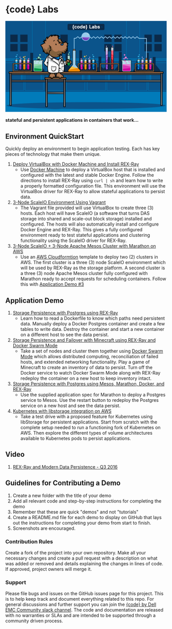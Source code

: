 # {code} Labs

![{code} Labs](labs_header.jpg "{code} Labs")

**stateful and persistent applications in containers that work...**

## Environment QuickStart

Quickly deploy an environment to begin application testing. Each 
has key pieces of technology that make them unique.

1. [Deploy VirtualBox with Docker Machine and Install REX-Ray](https://github.com/codedellemc/labs/tree/master/setup-virtualbox-dockermachine)
    - Use [Docker Machine](https://github.com/docker/machine) to deploy a VirtualBox host that is installed and
    configured with the latest and stable Docker Engine. Follow the directions
    to install REX-Ray using `curl | sh` and learn how to write a properly
    formatted configuration file. This environment will use the VirtualBox
    driver for REX-Ray to allow stateful applications to persist data.
2. [3-Node ScaleIO Environment Using Vagrant](https://github.com/codedellemc/labs/tree/master/setup-scaleio-vagrant)
    - The Vagrant file provided will use VirtualBox to create three (3)
    hosts. Each host will have ScaleIO (a software that turns DAS
    storage into shared and scale-out block storage) installed and configured.
    The hosts will also automatically install and configure Docker Engine and
    REX-Ray. This gives a fully configured environment ready to test stateful
    applications and clustering functionality using the ScaleIO driver for
    REX-Ray.
3. [3-Node ScaleIO + 3-Node Apache Mesos Cluster with Marathon on AWS](https://github.com/codedellemc/scaleio-framework/tree/master/demo)
    - Use an [AWS Cloudformtion](https://aws.amazon.com/cloudformation/)
    template to deploy two (2) clusters in AWS. The first cluster is a three (3)
    node
    ScaleIO environment which will be used by REX-Ray as the storage platform. A
    second cluster is a three (3) node Apache Mesos cluster fully configured
    with Marathon ready to accept requests for scheduling containers. Follow
    this with [Application Demo #3](https://github.com/codedellemc/labs/tree/master/demo-persistence-with-postgres-marathon-docker)

## Application Demo

1. [Storage Persistence with Postgres using REX-Ray](https://github.com/codedellemc/labs/tree/master/demo-persistence-with-postgres-docker)
    - Learn how to read a Dockerfile to know which paths need persistent data.
    Manually deploy a Docker Postgres container and create a few tables to write
    data. Destroy the container and start a new container on a different host to
    see the data persist.
2. [Storage Persistence and Failover with Minecraft using REX-Ray and Docker Swarm Mode](https://github.com/codedellemc/labs/tree/master/demo-persistence-with-minecraft-docker)
    - Take a set of nodes and cluster them together using [Docker Swarm Mode](https://docs.docker.com/engine/swarm/)
    which allows distributed computing, reconciliation of failed hosts, and
    extended networking functionality. Play a game of Minecraft to create an
    inventory of data to persist. Turn off the Docker service to watch Docker
    Swarm Mode along with REX-Ray redeploy the container on a new host to keep
    inventory intact.
3. [Storage Persistence with Postgres using Mesos, Marathon, Docker, and REX-Ray](https://github.com/codedellemc/labs/tree/master/demo-persistence-with-postgres-marathon-docker)
    - Use the supplied application spec for Marathon to deploy a Postgres
    service to Mesos. Use the restart button to redeploy the Postgres service on
    a new host and see the data persist.
4. [Kubernetes with libstorage integration on AWS](https://github.com/codedellemc/labs/tree/master/demo-kubernetes-with-libstorage)
    - Take a test drive with a proposed feature for Kubernetes using libStorage
    for persistent applications. Start from scratch with the complete setup
    needed to run a functioning fork of Kubernetes on AWS. Then explore the
    different types of volume architectures available to Kubernetes pods to
    persist applications.

## Video

1. [REX-Ray and Modern Data Persistence - Q3 2016](https://www.youtube.com/watch?v=EnMsUKSsK0s&list=PLbssOJyyvHuWiBQAg9EFWH570timj2fxt&index=2)

## Guidelines for Contributing a Demo

1. Create a new folder with the title of your demo
2. Add all relevant code and step-by-step instructions for completing the demo
3. Remember that these are quick "demos" and not "tutorials"
4. Create a README.md file for each demo to display on GitHub that lays out the instructions for completing your demo from start to finish.
5. Screenshots are encouraged. 

### Contribution Rules

Create a fork of the project into your own repository. Make all your necessary changes and create a pull request with a description on what was added or removed and details explaining the changes in lines of code. If approved, project owners will merge it.


### Support

Please file bugs and issues on the GitHub issues page for this project. This is to help keep track and document everything related to this repo. For general discussions and further support you can join the [{code} by Dell EMC Community slack channel](http://community.codedellemc.com/). The code and documentation are released with no warranties or SLAs and are intended to be supported through a community driven process.